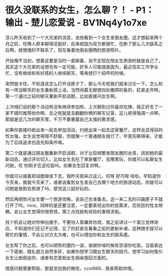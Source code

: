 # 很久没联系的女生，怎么聊？！ - P1：输出 - 楚儿恋爱说 - BV1Nq4y1o7xe

淳儿昨天收到了一个大兄弟的消息，说他看到一个女生发朋友圈，这才想起来两个月之前，哎俩人原本聊得还挺好，后来呢因为双方都很忙，在断了那么几次联系之后啊，就慢慢的不联系了，现在看着他朋友圈晒的旅游照片。

开始悔不当初，想着这要是当时一直聊着，说不定现在陪女生旅游的就是自己了，其实这个大兄弟的设想也有一定可能，好多人可能就是因为，最近现实工作学业忙，没有继续和有好感的人继续聊天，等再想打个招呼的时候。

突然就卡住，不知道该怎么打开话匣子了，那么今天呢我们就来讨论一下，怎么和有一阵没聊天的女生重新搭上话，当然闲着无聊想四处撒网钓鱼的，赶紧走开啊，第一个通过之前的聊天重新开启话题，比如直接问女生啊。

上次咱们说的那个活动有没有继续参加啦，上次聊到过你喜欢吃辣，我正好去了一家不错的推荐给你啊，总之呢就是去翻翻你俩的聊天记录，这儿呢得强调一点啊，那就是这几次的聊天里，千万不要暴露自己太强的需求感。

如果你直接约她出来一起去参加活动，约她出来一起去这家餐厅，这样会显得目的性太强，女生会觉得很不舒服，你就像一个普通朋友就行了，毕竟先聊得来，才能为了后续追求创造先知条件嘛。

第二个就是通过朋友圈重新开启话题，对于比较频繁发朋友圈的女孩，找到她的最新动态，通过评论切入，比如女生去吃了某家餐厅，去哪里玩，你就可以私聊女生问她，哎 你刚才在这吃饭吗，如果女生回复对啊。

你就可以接着把话题继续下去，我昨天刚来过这儿，哎呀 好巧呀 哈哈，早知道你今天来，我就今天来了，或者说看到女生发自己去哪个地方的旅游动态，你就可以问她是放假去旅游了吗，感觉这儿挺好玩的。

然后再顺势问女生要一个旅游攻略，说自己也准备去，这一来二去的只画匣子不就打开了吗，nice，同样的是还要注意，一定要表现出你的低需求，否则目的性太明确，会让女生觉得你很奇怪，第三点找她有经验的事情求助。

找个机会让她对你伸出援手，不要怕人家嫌弃你烦，我之前讲过一个富兰克林效应，不知道你们还记不记得，忘了的赶紧去看看之前的更新补课，这种随手就可以帮忙的事情，不会让对方太为难，也可以增加你和女生的联系感。

女生帮了你之后，也可以顺势的邀约一波，谢谢你啥时候有空请你吃饭，当面表达一下感谢，既礼貌又自然多好，如果你想学习跟女生聊天的技巧，想学习如何吸引女生让她倒追你，或者有恋爱助女生相亲挽回方面的。

情感问题需要帮助，那就添加我的微信，ccxt668，我来帮助你哦。